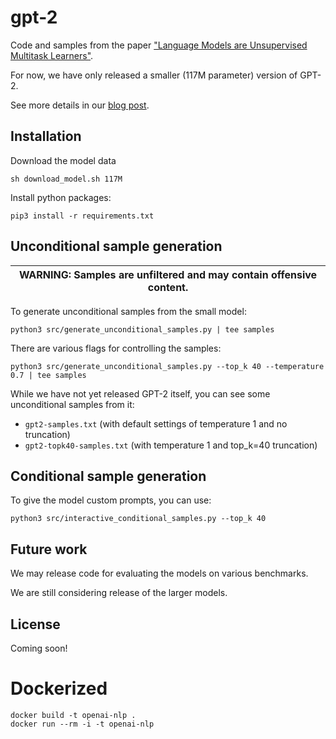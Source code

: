 # gpt-2

Code and samples from the paper ["Language Models are Unsupervised Multitask Learners"](https://d4mucfpksywv.cloudfront.net/better-language-models/language-models.pdf).

For now, we have only released a smaller (117M parameter) version of GPT-2.

See more details in our [blog post](https://blog.openai.com/better-language-models/).

## Installation

Download the model data
```
sh download_model.sh 117M
```

Install python packages:
```
pip3 install -r requirements.txt
```

## Unconditional sample generation

| WARNING: Samples are unfiltered and may contain offensive content. |
| --- |

To generate unconditional samples from the small model:
```
python3 src/generate_unconditional_samples.py | tee samples
```
There are various flags for controlling the samples:
```
python3 src/generate_unconditional_samples.py --top_k 40 --temperature 0.7 | tee samples
```

While we have not yet released GPT-2 itself, you can see some unconditional samples from it:
- `gpt2-samples.txt` (with default settings of temperature 1 and no truncation)
- `gpt2-topk40-samples.txt` (with temperature 1 and top_k=40 truncation)

## Conditional sample generation

To give the model custom prompts, you can use:
```
python3 src/interactive_conditional_samples.py --top_k 40
```

## Future work

We may release code for evaluating the models on various benchmarks.

We are still considering release of the larger models.

## License

Coming soon!

# Dockerized 

```
docker build -t openai-nlp . 
docker run --rm -i -t openai-nlp
```


